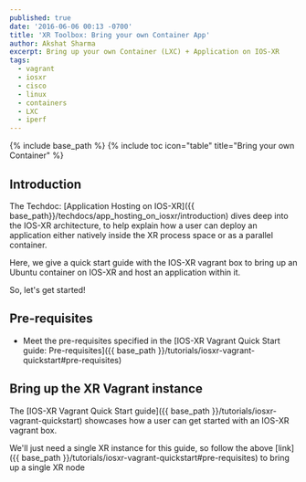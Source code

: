 ```yaml
---
published: true
date: '2016-06-06 00:13 -0700'
title: 'XR Toolbox: Bring your own Container App'
author: Akshat Sharma
excerpt: Bring up your own Container (LXC) + Application on IOS-XR
tags:
  - vagrant
  - iosxr
  - cisco
  - linux
  - containers
  - LXC
  - iperf
---
```


{% include base_path %}
{% include toc icon="table" title="Bring your own Container" %}


## Introduction

The Techdoc: [Application Hosting on IOS-XR]({{ base_path}}/techdocs/app_hosting_on_iosxr/introduction) dives deep into the IOS-XR architecture, to help explain how a user can deploy an application either natively inside the XR process space or as a parallel container.

Here, we give a quick start guide with the IOS-XR vagrant box to bring up an Ubuntu container on IOS-XR and host an application within it.

So, let's get started!


## Pre-requisites

*  Meet the pre-requisites specified in the [IOS-XR Vagrant Quick Start guide: Pre-requisites]({{ base_path }}/tutorials/iosxr-vagrant-quickstart#pre-requisites) 
 


## Bring up the XR Vagrant instance
The [IOS-XR Vagrant Quick Start guide]({{ base_path }}/tutorials/iosxr-vagrant-quickstart)
showcases how a user can get started with an IOS-XR vagrant box.

We'll just need a single XR instance for this guide, so follow the above [link]({{ base_path }}/tutorials/iosxr-vagrant-quickstart#pre-requisites) to bring up a single XR node 
